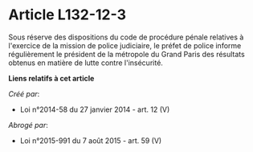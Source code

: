 # Article L132-12-3

Sous réserve des dispositions du code de procédure pénale relatives à l'exercice de la mission de police judiciaire, le
préfet de police informe régulièrement le président de la métropole du Grand Paris des résultats obtenus en matière de lutte
contre l'insécurité.

**Liens relatifs à cet article**

_Créé par_:

  - Loi n°2014-58 du 27 janvier 2014 - art. 12 (V)

_Abrogé par_:

  - Loi n°2015-991 du 7 août 2015 - art. 59 (V)
